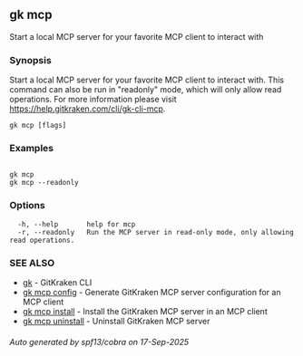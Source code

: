 ## gk mcp

Start a local MCP server for your favorite MCP client to interact with

### Synopsis


Start a local MCP server for your favorite MCP client to interact with.
This command can also be run in "readonly" mode, which will only allow read operations.
For more information please visit https://help.gitkraken.com/cli/gk-cli-mcp.


```
gk mcp [flags]
```

### Examples

```

gk mcp
gk mcp --readonly

```

### Options

```
  -h, --help       help for mcp
  -r, --readonly   Run the MCP server in read-only mode, only allowing read operations.
```

### SEE ALSO

* [gk](gk.md)	 - GitKraken CLI
* [gk mcp config](gk_mcp_config.md)	 - Generate GitKraken MCP server configuration for an MCP client
* [gk mcp install](gk_mcp_install.md)	 - Install the GitKraken MCP server in an MCP client
* [gk mcp uninstall](gk_mcp_uninstall.md)	 - Uninstall GitKraken MCP server

###### Auto generated by spf13/cobra on 17-Sep-2025
